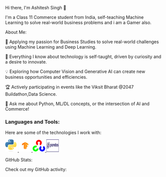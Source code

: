 Hi there, I'm Ashitesh Singh 👋

I'm a Class 11 Commerce student from India, self-teaching Machine Learning to solve real-world business problems and i am a Gamer also.

About Me:

🔭 Applying my passion for Business Studies to solve real-world challenges using Machine Learning and Deep Learning.

🌱 Everything I know about technology is self-taught, driven by curiosity and a desire to innovate.

💡 Exploring how Computer Vision and Generative AI can create new business opportunities and efficiencies.

🏆 Actively participating in events like the Viksit Bharat @2047 Buildathon,Data Science.

🤔 Ask me about Python, ML/DL concepts, or the intersection of AI and Commerce!

### Languages and Tools:

Here are some of the technologies I work with:

<p align="left"> 
  <a href="https://www.python.org" target="_blank" rel="noreferrer"> 
    <img src="images.jpg" alt="Python" width="40" height="40"/> 
    </a> 
  <a href="https://www.tensorflow.org" target="_blank" rel="noreferrer"> 
    <img src="unnamed.jpg" alt="TensorFlow" width="40" height="40"/> 
    </a> 
  <a href="https://opencv.org/" target="_blank" rel="noreferrer"> 
    <img src="opencv_logo_icon_170887.png" alt="OpenCV" width="40" height="40"/> 
    </a> 
  <a href="https://colab.research.google.com/" target="_blank" rel="noreferrer"> 
    <img src="download.png" alt="Google Colab" width="40" height="40"/> 
    </a> 
</p>

GitHub Stats:

Check out my GitHub activity:

<!-- These stats will automatically update based on your GitHub username -->
